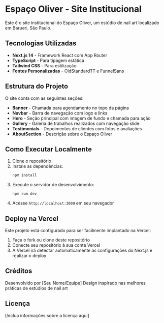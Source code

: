 # Espaço Oliver - Site Institucional

Este é o site institucional do Espaço Oliver, um estúdio de nail art localizado em Barueri, São Paulo.

## Tecnologias Utilizadas

- **Next.js 14** - Framework React com App Router
- **TypeScript** - Para tipagem estática
- **Tailwind CSS** - Para estilização
- **Fontes Personalizadas** - OldStandardTT e FunnelSans

## Estrutura do Projeto

O site conta com as seguintes seções:

- **Banner** - Chamada para agendamento no topo da página
- **Navbar** - Barra de navegação com logo e links
- **Hero** - Seção principal com imagem de fundo e chamada para ação
- **Gallery** - Galeria de trabalhos realizados com navegação slide
- **Testimonials** - Depoimentos de clientes com fotos e avaliações
- **AboutSection** - Descrição sobre o Espaço Oliver

## Como Executar Localmente

1. Clone o repositório
2. Instale as dependências:
   ```bash
   npm install
   ```
3. Execute o servidor de desenvolvimento:
   ```bash
   npm run dev
   ```
4. Acesse `http://localhost:3000` em seu navegador

## Deploy na Vercel

Este projeto está configurado para ser facilmente implantado na Vercel:

1. Faça o fork ou clone deste repositório
2. Conecte seu repositório à sua conta Vercel
3. A Vercel irá detectar automaticamente as configurações do Next.js e realizar o deploy

## Créditos

Desenvolvido por [Seu Nome/Equipe]
Design inspirado nas melhores práticas de estúdios de nail art

## Licença

[Inclua informações sobre a licença aqui]
